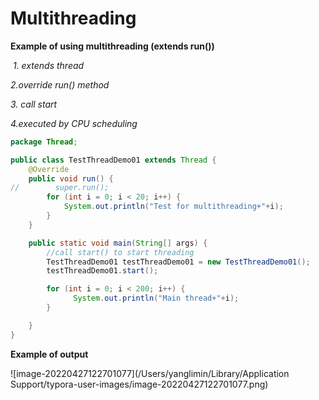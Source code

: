 # Multithreading

**Example of using multithreading (extends run())** 

​	*1. extends thread*

*2.override run() method*

*3. call start*

*4.executed by CPU scheduling*

```java
package Thread;

public class TestThreadDemo01 extends Thread {
    @Override
    public void run() {
//        super.run();
        for (int i = 0; i < 20; i++) {
            System.out.println("Test for multithreading+"+i);
        }
    }

    public static void main(String[] args) {
        //call start() to start threading
        TestThreadDemo01 testThreadDemo01 = new TestThreadDemo01();
        testThreadDemo01.start();

        for (int i = 0; i < 200; i++) {
              System.out.println("Main thread+"+i);
        }

    }
}
```

**Example of output**

![image-20220427122701077](/Users/yanglimin/Library/Application Support/typora-user-images/image-20220427122701077.png)
